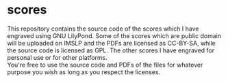 # scores
This repository contains the source code of the scores which I have engraved using GNU LilyPond. Some of the scores which are public domain will be uploaded on IMSLP and the PDFs are licensed as CC-BY-SA, while the source code is licensed as GPL. The other scores I have engraved for personal use or for other platforms.  
You're free to use the source code and PDFs of the files for whatever purpose you wish as long as you respect the licenses.
